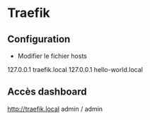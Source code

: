 # Traefik

## Configuration
- Modifier le fichier hosts

127.0.0.1	traefik.local
127.0.0.1	hello-world.local

## Accès dashboard 
http://traefik.local
admin / admin